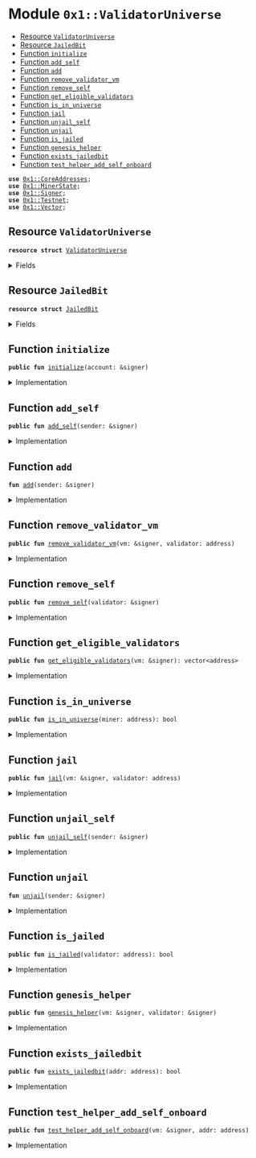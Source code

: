 
<a name="0x1_ValidatorUniverse"></a>

# Module `0x1::ValidatorUniverse`



-  [Resource `ValidatorUniverse`](#0x1_ValidatorUniverse_ValidatorUniverse)
-  [Resource `JailedBit`](#0x1_ValidatorUniverse_JailedBit)
-  [Function `initialize`](#0x1_ValidatorUniverse_initialize)
-  [Function `add_self`](#0x1_ValidatorUniverse_add_self)
-  [Function `add`](#0x1_ValidatorUniverse_add)
-  [Function `remove_validator_vm`](#0x1_ValidatorUniverse_remove_validator_vm)
-  [Function `remove_self`](#0x1_ValidatorUniverse_remove_self)
-  [Function `get_eligible_validators`](#0x1_ValidatorUniverse_get_eligible_validators)
-  [Function `is_in_universe`](#0x1_ValidatorUniverse_is_in_universe)
-  [Function `jail`](#0x1_ValidatorUniverse_jail)
-  [Function `unjail_self`](#0x1_ValidatorUniverse_unjail_self)
-  [Function `unjail`](#0x1_ValidatorUniverse_unjail)
-  [Function `is_jailed`](#0x1_ValidatorUniverse_is_jailed)
-  [Function `genesis_helper`](#0x1_ValidatorUniverse_genesis_helper)
-  [Function `exists_jailedbit`](#0x1_ValidatorUniverse_exists_jailedbit)
-  [Function `test_helper_add_self_onboard`](#0x1_ValidatorUniverse_test_helper_add_self_onboard)


<pre><code><b>use</b> <a href="CoreAddresses.md#0x1_CoreAddresses">0x1::CoreAddresses</a>;
<b>use</b> <a href="MinerState.md#0x1_MinerState">0x1::MinerState</a>;
<b>use</b> <a href="Signer.md#0x1_Signer">0x1::Signer</a>;
<b>use</b> <a href="Testnet.md#0x1_Testnet">0x1::Testnet</a>;
<b>use</b> <a href="Vector.md#0x1_Vector">0x1::Vector</a>;
</code></pre>



<a name="0x1_ValidatorUniverse_ValidatorUniverse"></a>

## Resource `ValidatorUniverse`



<pre><code><b>resource</b> <b>struct</b> <a href="ValidatorUniverse.md#0x1_ValidatorUniverse">ValidatorUniverse</a>
</code></pre>



<details>
<summary>Fields</summary>


<dl>
<dt>
<code>validators: vector&lt;address&gt;</code>
</dt>
<dd>

</dd>
</dl>


</details>

<a name="0x1_ValidatorUniverse_JailedBit"></a>

## Resource `JailedBit`



<pre><code><b>resource</b> <b>struct</b> <a href="ValidatorUniverse.md#0x1_ValidatorUniverse_JailedBit">JailedBit</a>
</code></pre>



<details>
<summary>Fields</summary>


<dl>
<dt>
<code>is_jailed: bool</code>
</dt>
<dd>

</dd>
</dl>


</details>

<a name="0x1_ValidatorUniverse_initialize"></a>

## Function `initialize`



<pre><code><b>public</b> <b>fun</b> <a href="ValidatorUniverse.md#0x1_ValidatorUniverse_initialize">initialize</a>(account: &signer)
</code></pre>



<details>
<summary>Implementation</summary>


<pre><code><b>public</b> <b>fun</b> <a href="ValidatorUniverse.md#0x1_ValidatorUniverse_initialize">initialize</a>(account: &signer){
  // Check for transactions sender is association
  <b>let</b> sender = <a href="Signer.md#0x1_Signer_address_of">Signer::address_of</a>(account);
  <b>assert</b>(sender == <a href="CoreAddresses.md#0x1_CoreAddresses_LIBRA_ROOT_ADDRESS">CoreAddresses::LIBRA_ROOT_ADDRESS</a>(), 220101014010);
  move_to&lt;<a href="ValidatorUniverse.md#0x1_ValidatorUniverse">ValidatorUniverse</a>&gt;(account, <a href="ValidatorUniverse.md#0x1_ValidatorUniverse">ValidatorUniverse</a> {
      validators: <a href="Vector.md#0x1_Vector_empty">Vector::empty</a>&lt;address&gt;()
  });
}
</code></pre>



</details>

<a name="0x1_ValidatorUniverse_add_self"></a>

## Function `add_self`



<pre><code><b>public</b> <b>fun</b> <a href="ValidatorUniverse.md#0x1_ValidatorUniverse_add_self">add_self</a>(sender: &signer)
</code></pre>



<details>
<summary>Implementation</summary>


<pre><code><b>public</b> <b>fun</b> <a href="ValidatorUniverse.md#0x1_ValidatorUniverse_add_self">add_self</a>(sender: &signer) <b>acquires</b> <a href="ValidatorUniverse.md#0x1_ValidatorUniverse">ValidatorUniverse</a>, <a href="ValidatorUniverse.md#0x1_ValidatorUniverse_JailedBit">JailedBit</a> {
  <b>let</b> addr = <a href="Signer.md#0x1_Signer_address_of">Signer::address_of</a>(sender);
  // Miner can only add self <b>to</b> set <b>if</b> the mining is above a threshold.
  <b>assert</b>(<a href="MinerState.md#0x1_MinerState_node_above_thresh">MinerState::node_above_thresh</a>(sender, addr), 220102014010);
  <a href="ValidatorUniverse.md#0x1_ValidatorUniverse_add">add</a>(sender);
}
</code></pre>



</details>

<a name="0x1_ValidatorUniverse_add"></a>

## Function `add`



<pre><code><b>fun</b> <a href="ValidatorUniverse.md#0x1_ValidatorUniverse_add">add</a>(sender: &signer)
</code></pre>



<details>
<summary>Implementation</summary>


<pre><code><b>fun</b> <a href="ValidatorUniverse.md#0x1_ValidatorUniverse_add">add</a>(sender: &signer) <b>acquires</b> <a href="ValidatorUniverse.md#0x1_ValidatorUniverse">ValidatorUniverse</a>, <a href="ValidatorUniverse.md#0x1_ValidatorUniverse_JailedBit">JailedBit</a> {
  <b>let</b> addr = <a href="Signer.md#0x1_Signer_address_of">Signer::address_of</a>(sender);
  <b>let</b> state = borrow_global_mut&lt;<a href="ValidatorUniverse.md#0x1_ValidatorUniverse">ValidatorUniverse</a>&gt;(<a href="CoreAddresses.md#0x1_CoreAddresses_LIBRA_ROOT_ADDRESS">CoreAddresses::LIBRA_ROOT_ADDRESS</a>());
  <b>let</b> (in_set, _) = <a href="Vector.md#0x1_Vector_index_of">Vector::index_of</a>&lt;address&gt;(&state.validators, &addr);
  <b>if</b> (!in_set) {
    <a href="Vector.md#0x1_Vector_push_back">Vector::push_back</a>&lt;address&gt;(&<b>mut</b> state.validators, addr);
    <a href="ValidatorUniverse.md#0x1_ValidatorUniverse_unjail">unjail</a>(sender);
  }
}
</code></pre>



</details>

<a name="0x1_ValidatorUniverse_remove_validator_vm"></a>

## Function `remove_validator_vm`



<pre><code><b>public</b> <b>fun</b> <a href="ValidatorUniverse.md#0x1_ValidatorUniverse_remove_validator_vm">remove_validator_vm</a>(vm: &signer, validator: address)
</code></pre>



<details>
<summary>Implementation</summary>


<pre><code><b>public</b> <b>fun</b> <a href="ValidatorUniverse.md#0x1_ValidatorUniverse_remove_validator_vm">remove_validator_vm</a>(vm: &signer, validator: address) <b>acquires</b> <a href="ValidatorUniverse.md#0x1_ValidatorUniverse">ValidatorUniverse</a> {
  <b>assert</b>(<a href="Signer.md#0x1_Signer_address_of">Signer::address_of</a>(vm) == <a href="CoreAddresses.md#0x1_CoreAddresses_LIBRA_ROOT_ADDRESS">CoreAddresses::LIBRA_ROOT_ADDRESS</a>(), 220101014010);

  <b>let</b> state = borrow_global_mut&lt;<a href="ValidatorUniverse.md#0x1_ValidatorUniverse">ValidatorUniverse</a>&gt;(<a href="CoreAddresses.md#0x1_CoreAddresses_LIBRA_ROOT_ADDRESS">CoreAddresses::LIBRA_ROOT_ADDRESS</a>());
  <b>let</b> (in_set, index) = <a href="Vector.md#0x1_Vector_index_of">Vector::index_of</a>&lt;address&gt;(&state.validators, &validator);
  <b>if</b> (in_set) {
    <a href="Vector.md#0x1_Vector_remove">Vector::remove</a>&lt;address&gt;(&<b>mut</b> state.validators, index);
  }
}
</code></pre>



</details>

<a name="0x1_ValidatorUniverse_remove_self"></a>

## Function `remove_self`



<pre><code><b>public</b> <b>fun</b> <a href="ValidatorUniverse.md#0x1_ValidatorUniverse_remove_self">remove_self</a>(validator: &signer)
</code></pre>



<details>
<summary>Implementation</summary>


<pre><code><b>public</b> <b>fun</b> <a href="ValidatorUniverse.md#0x1_ValidatorUniverse_remove_self">remove_self</a>(validator: &signer) <b>acquires</b> <a href="ValidatorUniverse.md#0x1_ValidatorUniverse">ValidatorUniverse</a> {
  <b>let</b> val = <a href="Signer.md#0x1_Signer_address_of">Signer::address_of</a>(validator);
  <b>let</b> state = borrow_global_mut&lt;<a href="ValidatorUniverse.md#0x1_ValidatorUniverse">ValidatorUniverse</a>&gt;(<a href="CoreAddresses.md#0x1_CoreAddresses_LIBRA_ROOT_ADDRESS">CoreAddresses::LIBRA_ROOT_ADDRESS</a>());
  <b>let</b> (in_set, index) = <a href="Vector.md#0x1_Vector_index_of">Vector::index_of</a>&lt;address&gt;(&state.validators, &val);
  <b>if</b> (in_set) {
    <a href="Vector.md#0x1_Vector_remove">Vector::remove</a>&lt;address&gt;(&<b>mut</b> state.validators, index);
  }
}
</code></pre>



</details>

<a name="0x1_ValidatorUniverse_get_eligible_validators"></a>

## Function `get_eligible_validators`



<pre><code><b>public</b> <b>fun</b> <a href="ValidatorUniverse.md#0x1_ValidatorUniverse_get_eligible_validators">get_eligible_validators</a>(vm: &signer): vector&lt;address&gt;
</code></pre>



<details>
<summary>Implementation</summary>


<pre><code><b>public</b> <b>fun</b> <a href="ValidatorUniverse.md#0x1_ValidatorUniverse_get_eligible_validators">get_eligible_validators</a>(vm: &signer): vector&lt;address&gt; <b>acquires</b> <a href="ValidatorUniverse.md#0x1_ValidatorUniverse">ValidatorUniverse</a> {
  <b>assert</b>(<a href="Signer.md#0x1_Signer_address_of">Signer::address_of</a>(vm) == <a href="CoreAddresses.md#0x1_CoreAddresses_LIBRA_ROOT_ADDRESS">CoreAddresses::LIBRA_ROOT_ADDRESS</a>(), 220101014010);
  <b>let</b> state = borrow_global&lt;<a href="ValidatorUniverse.md#0x1_ValidatorUniverse">ValidatorUniverse</a>&gt;(<a href="CoreAddresses.md#0x1_CoreAddresses_LIBRA_ROOT_ADDRESS">CoreAddresses::LIBRA_ROOT_ADDRESS</a>());
  *&state.validators
}
</code></pre>



</details>

<a name="0x1_ValidatorUniverse_is_in_universe"></a>

## Function `is_in_universe`



<pre><code><b>public</b> <b>fun</b> <a href="ValidatorUniverse.md#0x1_ValidatorUniverse_is_in_universe">is_in_universe</a>(miner: address): bool
</code></pre>



<details>
<summary>Implementation</summary>


<pre><code><b>public</b> <b>fun</b> <a href="ValidatorUniverse.md#0x1_ValidatorUniverse_is_in_universe">is_in_universe</a>(miner: address): bool <b>acquires</b> <a href="ValidatorUniverse.md#0x1_ValidatorUniverse">ValidatorUniverse</a> {
  <b>let</b> state = borrow_global&lt;<a href="ValidatorUniverse.md#0x1_ValidatorUniverse">ValidatorUniverse</a>&gt;(<a href="CoreAddresses.md#0x1_CoreAddresses_LIBRA_ROOT_ADDRESS">CoreAddresses::LIBRA_ROOT_ADDRESS</a>());
  <a href="Vector.md#0x1_Vector_contains">Vector::contains</a>&lt;address&gt;(&state.validators, &miner)
}
</code></pre>



</details>

<a name="0x1_ValidatorUniverse_jail"></a>

## Function `jail`



<pre><code><b>public</b> <b>fun</b> <a href="ValidatorUniverse.md#0x1_ValidatorUniverse_jail">jail</a>(vm: &signer, validator: address)
</code></pre>



<details>
<summary>Implementation</summary>


<pre><code><b>public</b> <b>fun</b> <a href="ValidatorUniverse.md#0x1_ValidatorUniverse_jail">jail</a>(vm: &signer, validator: address) <b>acquires</b> <a href="ValidatorUniverse.md#0x1_ValidatorUniverse_JailedBit">JailedBit</a>{
  <b>assert</b>(<a href="Signer.md#0x1_Signer_address_of">Signer::address_of</a>(vm) == <a href="CoreAddresses.md#0x1_CoreAddresses_LIBRA_ROOT_ADDRESS">CoreAddresses::LIBRA_ROOT_ADDRESS</a>(), 220101014010);

  borrow_global_mut&lt;<a href="ValidatorUniverse.md#0x1_ValidatorUniverse_JailedBit">JailedBit</a>&gt;(validator).is_jailed = <b>true</b>;
}
</code></pre>



</details>

<a name="0x1_ValidatorUniverse_unjail_self"></a>

## Function `unjail_self`



<pre><code><b>public</b> <b>fun</b> <a href="ValidatorUniverse.md#0x1_ValidatorUniverse_unjail_self">unjail_self</a>(sender: &signer)
</code></pre>



<details>
<summary>Implementation</summary>


<pre><code><b>public</b> <b>fun</b> <a href="ValidatorUniverse.md#0x1_ValidatorUniverse_unjail_self">unjail_self</a>(sender: &signer) <b>acquires</b> <a href="ValidatorUniverse.md#0x1_ValidatorUniverse_JailedBit">JailedBit</a> {
  // only a validator can un-jail themselves.
  <b>let</b> validator = <a href="Signer.md#0x1_Signer_address_of">Signer::address_of</a>(sender);
  // check the node has been mining before unjailing.
  <b>assert</b>(<a href="MinerState.md#0x1_MinerState_node_above_thresh">MinerState::node_above_thresh</a>(sender, validator), 220102014010);
  <a href="ValidatorUniverse.md#0x1_ValidatorUniverse_unjail">unjail</a>(sender);
}
</code></pre>



</details>

<a name="0x1_ValidatorUniverse_unjail"></a>

## Function `unjail`



<pre><code><b>fun</b> <a href="ValidatorUniverse.md#0x1_ValidatorUniverse_unjail">unjail</a>(sender: &signer)
</code></pre>



<details>
<summary>Implementation</summary>


<pre><code><b>fun</b> <a href="ValidatorUniverse.md#0x1_ValidatorUniverse_unjail">unjail</a>(sender: &signer) <b>acquires</b> <a href="ValidatorUniverse.md#0x1_ValidatorUniverse_JailedBit">JailedBit</a> {
  <b>let</b> addr = <a href="Signer.md#0x1_Signer_address_of">Signer::address_of</a>(sender);
  <b>if</b> (!<b>exists</b>&lt;<a href="ValidatorUniverse.md#0x1_ValidatorUniverse_JailedBit">JailedBit</a>&gt;(addr)) {
    move_to&lt;<a href="ValidatorUniverse.md#0x1_ValidatorUniverse_JailedBit">JailedBit</a>&gt;(sender, <a href="ValidatorUniverse.md#0x1_ValidatorUniverse_JailedBit">JailedBit</a>{
      is_jailed: <b>false</b>
    });
  };

  borrow_global_mut&lt;<a href="ValidatorUniverse.md#0x1_ValidatorUniverse_JailedBit">JailedBit</a>&gt;(addr).is_jailed = <b>false</b>;
}
</code></pre>



</details>

<a name="0x1_ValidatorUniverse_is_jailed"></a>

## Function `is_jailed`



<pre><code><b>public</b> <b>fun</b> <a href="ValidatorUniverse.md#0x1_ValidatorUniverse_is_jailed">is_jailed</a>(validator: address): bool
</code></pre>



<details>
<summary>Implementation</summary>


<pre><code><b>public</b> <b>fun</b> <a href="ValidatorUniverse.md#0x1_ValidatorUniverse_is_jailed">is_jailed</a>(validator: address): bool <b>acquires</b> <a href="ValidatorUniverse.md#0x1_ValidatorUniverse_JailedBit">JailedBit</a> {
  <b>if</b> (!<b>exists</b>&lt;<a href="ValidatorUniverse.md#0x1_ValidatorUniverse_JailedBit">JailedBit</a>&gt;(validator)) {
    <b>return</b> <b>false</b>
  };
  borrow_global&lt;<a href="ValidatorUniverse.md#0x1_ValidatorUniverse_JailedBit">JailedBit</a>&gt;(validator).is_jailed
}
</code></pre>



</details>

<a name="0x1_ValidatorUniverse_genesis_helper"></a>

## Function `genesis_helper`



<pre><code><b>public</b> <b>fun</b> <a href="ValidatorUniverse.md#0x1_ValidatorUniverse_genesis_helper">genesis_helper</a>(vm: &signer, validator: &signer)
</code></pre>



<details>
<summary>Implementation</summary>


<pre><code><b>public</b> <b>fun</b> <a href="ValidatorUniverse.md#0x1_ValidatorUniverse_genesis_helper">genesis_helper</a>(vm: &signer, validator: &signer) <b>acquires</b> <a href="ValidatorUniverse.md#0x1_ValidatorUniverse">ValidatorUniverse</a>, <a href="ValidatorUniverse.md#0x1_ValidatorUniverse_JailedBit">JailedBit</a> {
  <b>assert</b>(<a href="Signer.md#0x1_Signer_address_of">Signer::address_of</a>(vm) == <a href="CoreAddresses.md#0x1_CoreAddresses_LIBRA_ROOT_ADDRESS">CoreAddresses::LIBRA_ROOT_ADDRESS</a>(), 220101014010);
  // <b>let</b> addr = <a href="Signer.md#0x1_Signer_address_of">Signer::address_of</a>(sender);
  // <a href="MinerState.md#0x1_MinerState_node_above_thresh">MinerState::node_above_thresh</a>(sender, addr);
  <a href="ValidatorUniverse.md#0x1_ValidatorUniverse_add">add</a>(validator);
}
</code></pre>



</details>

<a name="0x1_ValidatorUniverse_exists_jailedbit"></a>

## Function `exists_jailedbit`



<pre><code><b>public</b> <b>fun</b> <a href="ValidatorUniverse.md#0x1_ValidatorUniverse_exists_jailedbit">exists_jailedbit</a>(addr: address): bool
</code></pre>



<details>
<summary>Implementation</summary>


<pre><code><b>public</b> <b>fun</b> <a href="ValidatorUniverse.md#0x1_ValidatorUniverse_exists_jailedbit">exists_jailedbit</a>(addr: address): bool {
  <b>assert</b>(<a href="Testnet.md#0x1_Testnet_is_testnet">Testnet::is_testnet</a>()== <b>true</b>, 130115014011);
  <b>exists</b>&lt;<a href="ValidatorUniverse.md#0x1_ValidatorUniverse_JailedBit">JailedBit</a>&gt;(addr)
}
</code></pre>



</details>

<a name="0x1_ValidatorUniverse_test_helper_add_self_onboard"></a>

## Function `test_helper_add_self_onboard`



<pre><code><b>public</b> <b>fun</b> <a href="ValidatorUniverse.md#0x1_ValidatorUniverse_test_helper_add_self_onboard">test_helper_add_self_onboard</a>(vm: &signer, addr: address)
</code></pre>



<details>
<summary>Implementation</summary>


<pre><code><b>public</b> <b>fun</b> <a href="ValidatorUniverse.md#0x1_ValidatorUniverse_test_helper_add_self_onboard">test_helper_add_self_onboard</a>(vm: &signer, addr:address) <b>acquires</b> <a href="ValidatorUniverse.md#0x1_ValidatorUniverse">ValidatorUniverse</a> {
  <b>assert</b>(<a href="Testnet.md#0x1_Testnet_is_testnet">Testnet::is_testnet</a>()== <b>true</b>, 130115014011);
  <b>assert</b>(<a href="Signer.md#0x1_Signer_address_of">Signer::address_of</a>(vm) == <a href="CoreAddresses.md#0x1_CoreAddresses_LIBRA_ROOT_ADDRESS">CoreAddresses::LIBRA_ROOT_ADDRESS</a>(), 220101015010);
  <b>let</b> state = borrow_global_mut&lt;<a href="ValidatorUniverse.md#0x1_ValidatorUniverse">ValidatorUniverse</a>&gt;(<a href="CoreAddresses.md#0x1_CoreAddresses_LIBRA_ROOT_ADDRESS">CoreAddresses::LIBRA_ROOT_ADDRESS</a>());
  <a href="Vector.md#0x1_Vector_push_back">Vector::push_back</a>&lt;address&gt;(&<b>mut</b> state.validators, addr);
}
</code></pre>



</details>


[//]: # ("File containing references which can be used from documentation")
[ACCESS_CONTROL]: https://github.com/libra/lip/blob/master/lips/lip-2.md
[ROLE]: https://github.com/libra/lip/blob/master/lips/lip-2.md#roles
[PERMISSION]: https://github.com/libra/lip/blob/master/lips/lip-2.md#permissions
